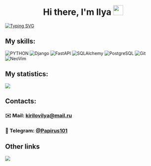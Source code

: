 <h1 align="center">Hi there, I'm Ilya <img src="https://github.com/blackcater/blackcater/raw/main/images/Hi.gif" height="32"/></h1>

[![Typing SVG](https://readme-typing-svg.herokuapp.com?color=31DA9D&lines=I'm+a+python+backend+developer)](https://git.io/typing-svg)

## My skills:

![PYTHON](https://img.shields.io/badge/Python-blue?style=for-the-badge&logo=python&logoColor=white)
![Django](https://img.shields.io/badge/Django-green?style=for-the-badge&logo=django&logoColor=white)
![FastAPI](https://img.shields.io/badge/FastAPI-green?style=for-the-badge&logo=fastapi&logoColor=white)
![SQLAlchemy](https://img.shields.io/badge/SQLAlchemy-red?style=for-the-badge&logoColor=white)
![PostgreSQL](https://img.shields.io/badge/PostgreSQL-blue?style=for-the-badge&logo=postgresql&logoColor=white)
![Git](https://img.shields.io/badge/git-%23F05033.svg?style=for-the-badge&logo=git&logoColor=white)
![NeoVim](https://img.shields.io/badge/NeoVim-green?style=for-the-badge&logo=neovim&logoColor=white)

## My statistics:
![](http://github-profile-summary-cards.vercel.app/api/cards/profile-details?username=Papirus101&theme=github_dark)

## Contacts:

### ✉️ Mail: kirilovilya@mail.ru

### 📜 Telegram: [@Papirus101](https://t.me/Papirus101)

## Other links
<a href="https://gitlab.com/Papirus101"><img src="https://img.shields.io/badge/Gitlab-account-orange"></a>
